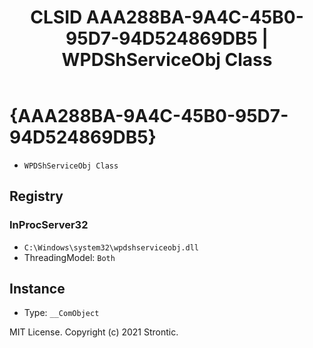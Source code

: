 ﻿---
title: "CLSID AAA288BA-9A4C-45B0-95D7-94D524869DB5 | WPDShServiceObj Class"
excerpt: What is COM-Object CLSID AAA288BA-9A4C-45B0-95D7-94D524869DB5?
---

# {AAA288BA-9A4C-45B0-95D7-94D524869DB5}

* `WPDShServiceObj Class`

## Registry


### InProcServer32

* `C:\Windows\system32\wpdshserviceobj.dll`
* ThreadingModel: `Both`

## Instance

* Type: `__ComObject`

MIT License. Copyright (c) 2021 Strontic.


